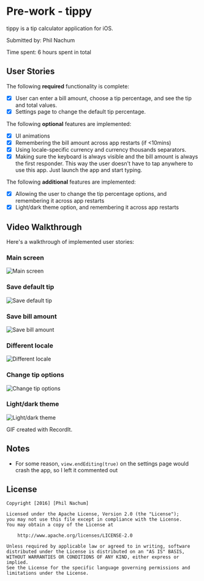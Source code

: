 # Pre-work - tippy
tippy is a tip calculator application for iOS.

Submitted by: Phil Nachum

Time spent: 6 hours spent in total

## User Stories

The following **required** functionality is complete:
* [x] User can enter a bill amount, choose a tip percentage, and see the tip and total values.
* [x] Settings page to change the default tip percentage.

The following **optional** features are implemented:

* [x] UI animations
* [x] Remembering the bill amount across app restarts (if <10mins)
* [x] Using locale-specific currency and currency thousands separators.
* [x] Making sure the keyboard is always visible and the bill amount is always the first responder. This way the user doesn't have to tap anywhere to use this app. Just launch the app and start typing.

The following **additional** features are implemented:

- [x] Allowing the user to change the tip percentage options, and remembering it across app restarts
- [x] Light/dark theme option, and remembering it across app restarts

## Video Walkthrough

Here's a walkthrough of implemented user stories:

### Main screen
<img src='http://g.recordit.co/WjIGhUzGBi.gif' title='Main screen' width='' alt='Main screen' />

### Save default tip
<img src='http://g.recordit.co/uPLsOfBo2b.gif' title='Save default tip' width='' alt='Save default tip' />

### Save bill amount
<img src='http://g.recordit.co/qjY2Uq2gLj.gif' title='Save bill amount' width='' alt='Save bill amount' />

### Different locale
<img src='http://g.recordit.co/HqJulEIbUA.gif' title='Different locale' width='' alt='Different locale' />

### Change tip options
<img src='http://g.recordit.co/T9uVR7jT3k.gif' title='Change tip options' width='' alt='Change tip options' />

### Light/dark theme
<img src='http://g.recordit.co/XSdFGzsf8E.gif' title='Light/dark theme' width='' alt='Light/dark theme' />

GIF created with RecordIt.

## Notes

- For some reason, `view.endEditing(true)` on the settings page would crash the app, so I left it commented out

## License

    Copyright [2016] [Phil Nachum]

    Licensed under the Apache License, Version 2.0 (the "License");
    you may not use this file except in compliance with the License.
    You may obtain a copy of the License at

        http://www.apache.org/licenses/LICENSE-2.0

    Unless required by applicable law or agreed to in writing, software
    distributed under the License is distributed on an "AS IS" BASIS,
    WITHOUT WARRANTIES OR CONDITIONS OF ANY KIND, either express or implied.
    See the License for the specific language governing permissions and
    limitations under the License.
